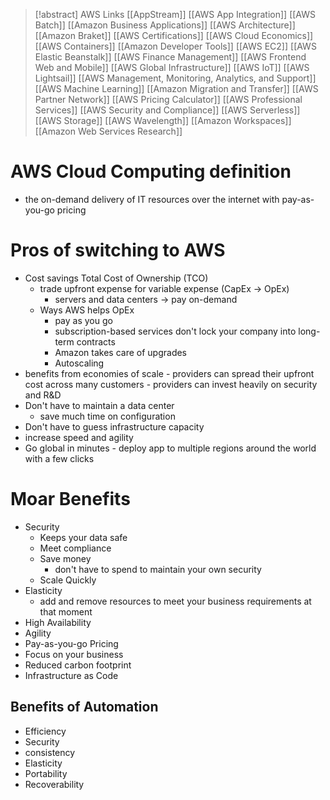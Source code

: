 >[!abstract] AWS Links
>[[AppStream]]
>[[AWS App Integration]]
>[[AWS Batch]]
> [[Amazon Business Applications]]
>[[AWS Architecture]]
>[[Amazon Braket]]
>[[AWS Certifications]]
>[[AWS Cloud Economics]]
>[[AWS Containers]]
>[[Amazon Developer Tools]]
>[[AWS EC2]]
>[[AWS Elastic Beanstalk]]
>[[AWS Finance Management]]
>[[AWS Frontend Web and Mobile]]
>[[AWS Global Infrastructure]]
>[[AWS IoT]]
>[[AWS Lightsail]]
>[[AWS Management, Monitoring, Analytics, and Support]]
>[[AWS Machine Learning]]
>[[Amazon Migration and Transfer]]
> [[AWS Partner Network]]
> [[AWS Pricing Calculator]]
>[[AWS Professional Services]]
>[[AWS Security and Compliance]]
>[[AWS Serverless]]
>[[AWS Storage]]
>[[AWS Wavelength]]
>[[Amazon Workspaces]]
>[[Amazon Web Services Research]]
# AWS Cloud Computing definition
- the on-demand delivery of IT resources over the internet with pay-as-you-go pricing
# Pros of switching to AWS
- Cost savings Total Cost of Ownership (TCO)
	- trade upfront expense for variable expense (CapEx -> OpEx)
		- servers and data centers -> pay on-demand
	- Ways AWS helps OpEx
		- pay as you go
		- subscription-based services don't lock your company into long-term contracts
		- Amazon takes care of upgrades
		- Autoscaling
- benefits from economies of scale
		- providers can spread their upfront cost across many customers
		- providers can invest heavily on security and R&D
- Don't have to maintain a data center
	- save much time on configuration
- Don't have to guess infrastructure capacity
 - increase speed and agility
- Go global in minutes
		- deploy app to multiple regions around the world with a few clicks
# Moar Benefits
- Security
	- Keeps your data safe
	- Meet compliance
	- Save money
		- don't have to spend to maintain your own security
	- Scale Quickly
- Elasticity
	- add and remove resources to meet your business requirements at that moment
- High Availability
- Agility
- Pay-as-you-go Pricing
- Focus on your business
- Reduced carbon footprint
- Infrastructure as Code
## Benefits of Automation
- Efficiency
- Security
- consistency
- Elasticity
- Portability
- Recoverability

